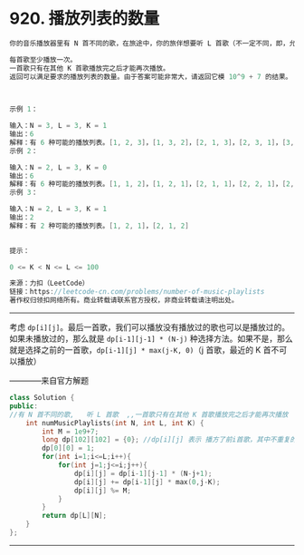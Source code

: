 # 920. 播放列表的数量

```c++
你的音乐播放器里有 N 首不同的歌，在旅途中，你的旅伴想要听 L 首歌（不一定不同，即，允许歌曲重复）。请你为她按如下规则创建一个播放列表：

每首歌至少播放一次。
一首歌只有在其他 K 首歌播放完之后才能再次播放。
返回可以满足要求的播放列表的数量。由于答案可能非常大，请返回它模 10^9 + 7 的结果。

 

示例 1：

输入：N = 3, L = 3, K = 1
输出：6
解释：有 6 种可能的播放列表。[1, 2, 3]，[1, 3, 2]，[2, 1, 3]，[2, 3, 1]，[3, 1, 2]，[3, 2, 1].
示例 2：

输入：N = 2, L = 3, K = 0
输出：6
解释：有 6 种可能的播放列表。[1, 1, 2]，[1, 2, 1]，[2, 1, 1]，[2, 2, 1]，[2, 1, 2]，[1, 2, 2]
示例 3：

输入：N = 2, L = 3, K = 1
输出：2
解释：有 2 种可能的播放列表。[1, 2, 1]，[2, 1, 2]
 

提示：

0 <= K < N <= L <= 100

来源：力扣（LeetCode）
链接：https://leetcode-cn.com/problems/number-of-music-playlists
著作权归领扣网络所有。商业转载请联系官方授权，非商业转载请注明出处。
```

---

考虑 `dp[i][j]`。最后一首歌，我们可以播放没有播放过的歌也可以是播放过的。如果未播放过的，那么就是 `dp[i-1][j-1] * (N-j)` 种选择方法。如果不是，那么就是选择之前的一首歌，`dp[i-1][j] * max(j-K, 0)`（j 首歌，最近的 K 首不可以播放）

————来自官方解题

```c++
class Solution {
public:
//有 N 首不同的歌,   听 L 首歌  ,,一首歌只有在其他 K 首歌播放完之后才能再次播放
    int numMusicPlaylists(int N, int L, int K) {
        int M = 1e9+7;
        long dp[102][102] = {0}; //dp[i][j] 表示 播方了前i首歌，其中不重复的有j首
        dp[0][0] = 1;
        for(int i=1;i<=L;i++){
            for(int j=1;j<=i;j++){
                dp[i][j] = dp[i-1][j-1] * (N-j+1);
                dp[i][j] += dp[i-1][j] * max(0,j-K);
                dp[i][j] %= M;
            }
        }
        return dp[L][N];
    }
};
```

---
